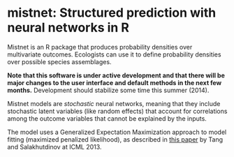 mistnet: Structured prediction with neural networks in R
=========

Mistnet is an R package that produces probability densities over multivariate outcomes.  Ecologists can use it to define probability densities over possible species assemblages.

**Note that this software is under active development and that there will be major changes to the user interface and default methods in the next few months.**  Development should stabilize some time this summer (2014).

Mistnet models are *stochastic* neural networks, meaning that they include stochastic latent variables (like random effects) that account for correlations among the outcome variables that cannot be explained by the inputs.

The model uses a Generalized Expectation Maximization approach to model fitting (maximized penalized likelihood), as described in [this paper](http://www-etud.iro.umontreal.ca/~goodfeli/sfnn_wk.pdf) by Tang and Salakhutdinov at ICML 2013.
